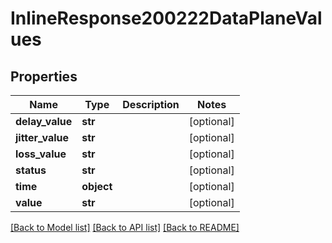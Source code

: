 # InlineResponse200222DataPlaneValues

## Properties
Name | Type | Description | Notes
------------ | ------------- | ------------- | -------------
**delay_value** | **str** |  | [optional] 
**jitter_value** | **str** |  | [optional] 
**loss_value** | **str** |  | [optional] 
**status** | **str** |  | [optional] 
**time** | **object** |  | [optional] 
**value** | **str** |  | [optional] 

[[Back to Model list]](../README.md#documentation-for-models) [[Back to API list]](../README.md#documentation-for-api-endpoints) [[Back to README]](../README.md)

